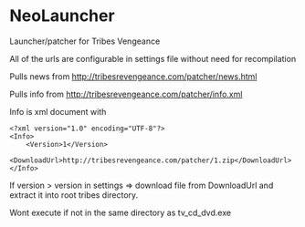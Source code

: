 NeoLauncher
===========

Launcher/patcher for Tribes Vengeance

All of the urls are configurable in settings file without need for recompilation

Pulls news from http://tribesrevengeance.com/patcher/news.html

Pulls info from http://tribesrevengeance.com/patcher/info.xml

Info is xml document with 
```
<?xml version="1.0" encoding="UTF-8"?>
<Info>
	<Version>1</Version>
	<DownloadUrl>http://tribesrevengeance.com/patcher/1.zip</DownloadUrl>
</Info>
```

If version > version in settings => download file from DownloadUrl and extract it into root tribes directory.

Wont execute if not in the same directory as tv_cd_dvd.exe
